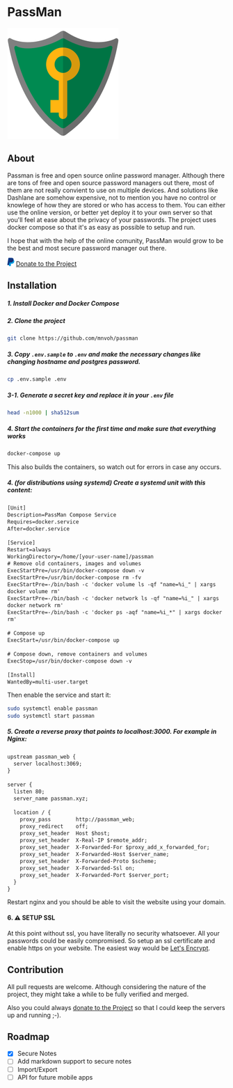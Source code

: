 # PassMan
![PassMan: Free, open source, online password manager](app/assets/images/passman-medium.png)

## About

 Passman is free and open source online password manager. Although there are tons of free and open source password managers out there, most of them are not really convient to use on multiple devices. And solutions like Dashlane are somehow expensive, not to mention you have no control or knowlege of how they are stored or who has access to them. You can either use the online version, or better yet deploy it to your own server so that you'll feel at ease about the privacy of your passwords. The project uses docker compose so that it's as easy as possible to setup and run.

I hope that with the help of the online comunity, PassMan would grow to be the best and most secure password manager out there.

![Donate](app/assets/images/paypal.png) [Donate to the Project](https://donorbox.org/passman)

## Installation


##### 1. Install Docker and Docker Compose


##### 2. Clone the project

```bash
git clone https://github.com/mnvoh/passman
```


##### 3. Copy `.env.sample` to `.env` and make the necessary changes like changing hostname and postgres password.

```bash
cp .env.sample .env
```

##### 3-1. Generate a secret key and replace it in your `.env` file

```bash
head -n1000 | sha512sum
```

##### 4. Start the containers for the first time and make sure that everything works

```bash
docker-compose up
```
This also builds the containers, so watch out for errors in case any occurs.


##### 4. (for distributions using systemd) Create a systemd unit with this content:

```
[Unit]
Description=PassMan Compose Service
Requires=docker.service
After=docker.service

[Service]
Restart=always
WorkingDirectory=/home/[your-user-name]/passman
# Remove old containers, images and volumes
ExecStartPre=/usr/bin/docker-compose down -v
ExecStartPre=/usr/bin/docker-compose rm -fv
ExecStartPre=-/bin/bash -c 'docker volume ls -qf "name=%i_" | xargs docker volume rm'
ExecStartPre=-/bin/bash -c 'docker network ls -qf "name=%i_" | xargs docker network rm'
ExecStartPre=-/bin/bash -c 'docker ps -aqf "name=%i_*" | xargs docker rm'

# Compose up
ExecStart=/usr/bin/docker-compose up

# Compose down, remove containers and volumes
ExecStop=/usr/bin/docker-compose down -v

[Install]
WantedBy=multi-user.target
```

Then enable the service and start it:

```bash
sudo systemctl enable passman
sudo systemctl start passman
```

##### 5. Create a reverse proxy that points to localhost:3000. For example in Nginx:

```
upstream passman_web {
  server localhost:3069;
}

server {
  listen 80;
  server_name passman.xyz;

  location / {
    proxy_pass        http://passman_web;
    proxy_redirect    off;
    proxy_set_header  Host $host;
    proxy_set_header  X-Real-IP $remote_addr;
    proxy_set_header  X-Forwarded-For $proxy_add_x_forwarded_for;
    proxy_set_header  X-Forwarded-Host $server_name;
    proxy_set_header  X-Forwarded-Proto $scheme;
    proxy_set_header  X-Forwarded-Ssl on;
    proxy_set_header  X-Forwarded-Port $server_port;
  }
}
```

Restart nginx and you should be able to visit the website using your domain.

#### 6. ⚠️ SETUP SSL

At this point without ssl, you have literally no security whatsoever. All your passwords could be easily compromised. So setup an ssl certificate and enable https on your website. The easiest way would be [Let's Encrypt](https://letsencrypt.org/).



## Contribution

All pull requests are welcome. Although considering the nature of the project, they might take a while to be fully verified and merged.

Also you could always [donate to the Project](https://donorbox.org/passman) so that I could keep the servers up and running ;-).

## Roadmap

- [x] Secure Notes
- [ ] Add markdown support to secure notes
- [ ] Import/Export
- [ ] API for future mobile apps